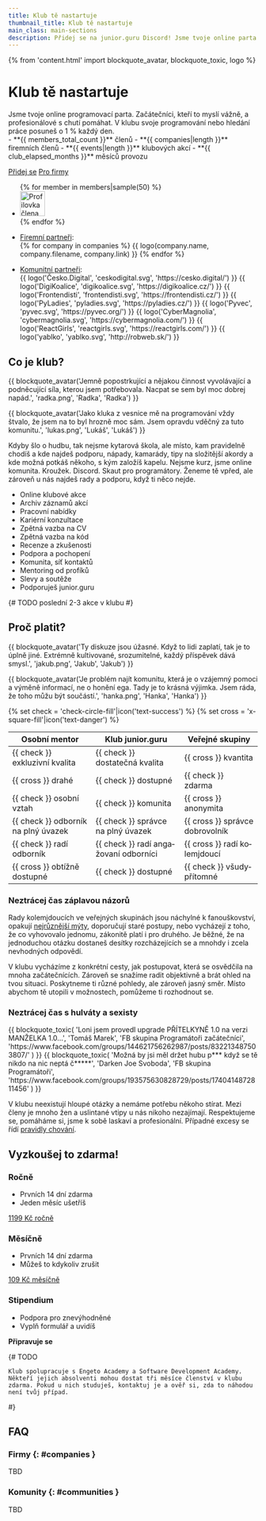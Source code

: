 ```yaml
---
title: Klub tě nastartuje
thumbnail_title: Klub tě nastartuje
main_class: main-sections
description: Přidej se na junior.guru Discord! Jsme tvoje online parta začátečníků, kteří to myslí vážně, a profesionálů s chutí pomáhat. Svoje programování nebo hledání práce posuneš o 1 % každý den.
---
```

{% from 'content.html' import blockquote_avatar, blockquote_toxic, logo %}

# Klub tě nastartuje

<div class="lead" markdown="1">
Jsme tvoje online programovací parta. Začátečníci, kteří to myslí vážně, a profesionálové s chutí pomáhat. V klubu svoje programování nebo hledání práce posuneš o 1 % každý den.
</div>

<div class="numbers" markdown="1">
- **{{ members_total_count }}** členů
- **{{ companies|length }}** firemních členů
- **{{ events|length }}** klubových akcí
- **{{ club_elapsed_months }}** měsíců provozu
</div>

<a class="btn btn-primary" href="#pricing">Přidej se</a>
<a class="btn btn-outline-primary" href="#companies">Pro firmy</a>

<div class="members">
    <ul class="members-list">
        {% for member in members|sample(50) %}
        <li class="members-item">
            <img width="50" height="50" class="members-image" src="{{ ('static/' + member.avatar_path)|url }}" alt="Profilovka člena {{ member.id }}">
        </li>
        {% endfor %}
    </ul>
</div>

<ul class="logos">
    <li class="logos-item logos-caption">
        <a href="#companies">Firemní partneři</a>:
    </li>
    {% for company in companies %}
        {{ logo(company.name, company.filename, company.link) }}
    {% endfor %}
</ul>
<ul class="logos grayscale">
    <li class="logos-item logos-caption">
        <a href="#communities">Komunitní partneři</a>:
    </li>
    {{ logo('Česko.Digital', 'ceskodigital.svg', 'https://cesko.digital/') }}
    {{ logo('DigiKoalice', 'digikoalice.svg', 'https://digikoalice.cz/') }}
    {{ logo('Frontendisti', 'frontendisti.svg', 'https://frontendisti.cz/') }}
    {{ logo('PyLadies', 'pyladies.svg', 'https://pyladies.cz/') }}
    {{ logo('Pyvec', 'pyvec.svg', 'https://pyvec.org/') }}
    {{ logo('CyberMagnolia', 'cybermagnolia.svg', 'https://cybermagnolia.com/') }}
    {{ logo('ReactGirls', 'reactgirls.svg', 'https://reactgirls.com/') }}
    {{ logo('yablko', 'yablko.svg', 'http://robweb.sk/') }}
</ul>

<section markdown="1">

## Co je klub?

<div class="blockquotes-2">
{{ blockquote_avatar('Jemně popostrkující a nějakou činnost vyvolávající a podněcující síla, kterou jsem potřebovala. Nacpat se sem byl moc dobrej napád.', 'radka.png', 'Radka', 'Radka') }}

{{ blockquote_avatar('Jako kluka z vesnice mě na programování vždy štvalo, že jsem na to byl hrozně moc sám. Jsem opravdu vděčný za tuto komunitu.', 'lukas.png', 'Lukáš', 'Lukáš') }}
</div>

Kdyby šlo o hudbu, tak nejsme kytarová škola, ale místo, kam pravidelně chodíš a kde najdeš podporu, nápady, kamarády, tipy na složitější akordy a kde možná potkáš někoho, s kým založíš kapelu. Nejsme kurz, jsme online komunita. Kroužek. Discord. Skaut pro programátory. Ženeme tě vpřed, ale zároveň u nás najdeš rady a podporu, když ti něco nejde.

<div class="icons">
    <ul class="icons-list">
        <li class="icons-item">
            <i class="bi bi-play-btn"></i>
            Online klubové akce
        </li>
        <li class="icons-item">
            <i class="bi bi-clock-history"></i>
            Archiv záznamů akcí
        </li>
        <li class="icons-item">
            <i class="bi bi-list-check"></i>
            Pracovní nabídky
        </li>
        <li class="icons-item">
            <i class="bi bi-compass"></i>
            Kariérní konzultace
        </li>
        <li class="icons-item">
            <i class="bi bi-person-check"></i>
            Zpětná vazba na&nbsp;CV
        </li>
        <li class="icons-item">
            <i class="bi bi-code-slash"></i>
            Zpětná vazba na&nbsp;kód
        </li>
        <li class="icons-item">
            <i class="bi bi-chat-dots"></i>
            Recenze a&nbsp;zkušenosti
        </li>
        <li class="icons-item">
            <i class="bi bi-heart"></i>
            Podpora a&nbsp;pochopení
        </li>
        <li class="icons-item">
            <i class="bi bi-person-plus"></i>
            Komunita, síť&nbsp;kontaktů
        </li>
        <li class="icons-item">
            <i class="bi bi-lightbulb"></i>
            Mentoring od&nbsp;profíků
        </li>
        <li class="icons-item">
            <i class="bi bi-patch-plus"></i>
            Slevy a&nbsp;soutěže
        </li>
        <li class="icons-item">
            <i class="bi bi-hand-thumbs-up"></i>
            Podporuješ junior.guru
        </li>
    </ul>
</div>

{#
    TODO poslední 2-3 akce v klubu
#}

</section>
<div class="section-background gray-white without-border-bottom" markdown="1">
<section markdown="1">

## Proč platit?

<div class="blockquotes-2">
{{ blockquote_avatar('Ty diskuze jsou úžasné. Když to lidi zaplatí, tak je to úplně jiné. Extrémně kultivované, srozumitelné, každý příspěvek dává smysl.', 'jakub.png', 'Jakub', 'Jakub') }}

{{ blockquote_avatar('Je problém najít komunitu, která je o vzájemný pomoci a výměně informací, ne o honění ega. Tady je to krásná výjimka. Jsem ráda, že toho můžu být součástí.', 'hanka.png', 'Hanka', 'Hanka') }}
</div>

<div class="comparison" markdown="1">
{% set check = 'check-circle-fill'|icon('text-success') %}
{% set cross = 'x-square-fill'|icon('text-danger') %}

| Osobní mentor                       | Klub junior.guru                                | Veřejné skupiny                      |
|-------------------------------------|-------------------------------------------------|--------------------------------------|
| {{ check }} exkluzivní kvalita      | {{ check }} dostatečná kvalita                  | {{ cross }} kvantita                 |
| {{ cross }} drahé                   | {{ check }} dostupné                            | {{ check }} zdarma                   |
| {{ check }} osobní vztah            | {{ check }} komunita                            | {{ cross }} anonymita                |
| {{ check }} odborník na plný úvazek | {{ check }} správce na plný úvazek              | {{ cross }} správce dobro&shy;volník |
| {{ check }} radí odborník           | {{ check }} radí anga&shy;žo&shy;vaní odborníci | {{ cross }} radí ko&shy;lemjdoucí    |
| {{ cross }} obtížně dostupné        | {{ check }} dostupné                            | {{ check }} všudy&shy;přítomné       |
</div>

### Neztrácej čas záplavou názorů

Rady kolemjdoucích ve veřejných skupinách jsou náchylné k fanouškovství, opakují [nejrůznější mýty](/motivation/#myths), doporučují staré postupy, nebo vycházejí z toho, že co vyhovovalo jednomu, zákonitě platí i pro druhého. Je běžné, že na jednoduchou otázku dostaneš desítky rozcházejících se a mnohdy i zcela nevhodných odpovědí.

V klubu vycházíme z konkrétní cesty, jak postupovat, která se osvědčila na mnoha začátečnících. Zároveň se snažíme radit objektivně a brát ohled na tvou situaci. Poskytneme ti různé pohledy, ale zároveň jasný směr. Místo abychom tě utopili v možnostech, pomůžeme ti rozhodnout se.

### Neztrácej čas s hulváty a sexisty

<div class="blockquotes-2">
{{
    blockquote_toxic(
        'Loni jsem provedl upgrade PŘÍTELKYNĚ 1.0 na verzi MANŽELKA 1.0…',
        'Tomáš Marek',
        'FB skupina Programátoři začátečníci',
        'https://www.facebook.com/groups/144621756262987/posts/832213487503807/'
    )
}}
{{
    blockquote_toxic(
        'Možná by jsi měl držet hubu p*** když se tě nikdo na nic neptá č*****',
        'Darken Joe Svoboda',
        'FB skupina Programátoři',
        'https://www.facebook.com/groups/193575630828729/posts/1740414872811456'
    )
}}
</div>

V klubu neexistují hloupé otázky a nemáme potřebu někoho stírat. Mezi členy je mnoho žen a uslintané vtipy u nás nikoho nezajímají. Respektujeme se, pomáháme si, jsme k sobě laskaví a profesionální. Případné excesy se řídí [pravidly chování](/coc/).

</section>
</div>
<div class="section-background yellow-light">
<section id="pricing">
    <div class="pricing-container">
        <h2>Vyzkoušej to zdarma!</h2>
        <div class="pricing">
            <div class="pricing-block">
                <h3 class="pricing-heading">Ročně</h3>
                <ul class="pricing-benefits">
                    <li class="pricing-benefits-item">Prvních 14 dní zdarma</li>
                    <li class="pricing-benefits-item">Jeden měsíc ušetříš</li>
                </ul>
                <a class="pricing-button" href="https://juniorguru.memberful.com/checkout?plan=59574">1199 Kč ročně</a>
            </div>
            <div class="pricing-block">
                <h3 class="pricing-heading">Měsíčně</h3>
                <ul class="pricing-benefits">
                    <li class="pricing-benefits-item">Prvních 14 dní zdarma</li>
                    <li class="pricing-benefits-item">Můžeš to kdykoliv zrušit</li>
                </ul>
                <a class="pricing-button" href="https://juniorguru.memberful.com/checkout?plan=59515">109 Kč měsíčně</a>
            </div>
            <div class="pricing-block">
                <h3 class="pricing-heading">Stipendium</h3>
                <ul class="pricing-benefits">
                    <li class="pricing-benefits-item">Podpora pro znevýhodněné</li>
                    <li class="pricing-benefits-item">Vyplň formulář a uvidíš</li>
                </ul>
                <strong class="pricing-button disabled">Připravuje se</strong>
            </div>
        </div>
    </div>
</section>
</div>

{#
    TODO

    Klub spolupracuje s Engeto Academy a Software Development Academy. Někteří jejich absolventi mohou dostat tři měsíce členství v klubu zdarma. Pokud u nich studuješ, kontaktuj je a ověř si, zda to náhodou není tvůj případ.
#}

<section markdown="1">

## FAQ

### Firmy {: #companies }

TBD

### Komunity {: #communities }

TBD

</section>
